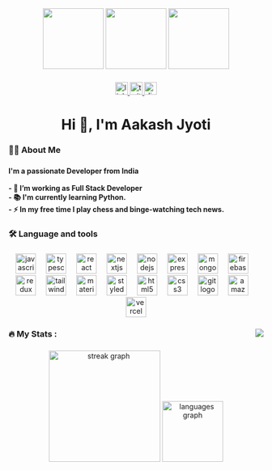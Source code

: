 
<!-- # 📊 GitHub Stats:
![](https://github-readme-streak-stats.herokuapp.com/?user=Aakashjyoti&theme=react&hide_border=true)
<!-- [![GitHub Streak](http://github-readme-streak-stats.herokuapp.com?user=Aakashjyoti&theme=dark&background=000000)](https://git.io/streak-stats) -->
<!-- ![](https://github-readme-stats.vercel.app/api/top-langs/?username=Aakashjyoti&theme=react&hide_border=true&include_all_commits=true&count_private=true&layout=compact) -->


<!-- [![My GitHub Stats](https://github-readme-stats.vercel.app/api/?username=Aakashjyoti&count_private=true&theme=tokyonight&showicons=true)]() -->
<!-- [![My GitHub Language Stats](https://github-readme-stats.vercel.app/api/top-langs/?username=Aakashjyoti&langs_count=5&theme=tokyonight)]() -->

<div align="center">
  <img height="120" src="https://media.giphy.com/media/WqGk9MnA2xoyiiByXD/giphy.gif"  />
  <img height="120" src="https://media.giphy.com/media/QssGEmpkyEOhBCb7e1/giphy.gif"  />
  <img height="120" src="https://media.giphy.com/media/pd0HQOQN71YHtkXSu3/giphy.gif"  />
</div>




###

<div align="center">
  <a href="https://www.linkedin.com/in/aakashjyoti123" target="_blank">
    <img src="https://img.shields.io/static/v1?message=LinkedIn&logo=linkedin&label=&color=0077B5&logoColor=white&labelColor=0077B5&style=for-the-badge" height="25" alt="linkedin logo"  />
  </a>
  <a href="https://twitter.com/Aakashjyoti1" target="_blank">
    <img src="https://img.shields.io/static/v1?message=Twitter&logo=twitter&label=%20&color=1DA1F2&logoColor=white&labelColor=&style=for-the-badge" height="25" alt="twitter logo"  />
  </a>
  <a href="https://discordapp.com/users/aakash9903" target="_blank">
    <img src="https://img.shields.io/static/v1?message=Discord&logo=discord&label=&color=7289DA&logoColor=white&labelColor=7289DA&style=for-the-badge" height="25" alt="discord logo"  />
  </a>
</div>

###




###

<h1 align="center">Hi 👋, I'm Aakash Jyoti</h1>

###

<h3 align="left">👩‍💻  About Me</h3>

###

<h4 align="left">I'm a passionate Developer from India<br><br>- 🔭 I’m working as Full Stack Developer<br>- 📚 I'm currently learning Python.<br>- ⚡ In my free time I play chess and binge-watching tech news.</h4>

###

<h3 align="left">🛠 Language and tools</h3>

###

<div align="center">
  <img src="https://skillicons.dev/icons?i=js" height="40" alt="javascript logo"  />
  <img width="12" />
  <img src="https://skillicons.dev/icons?i=ts" height="40" alt="typescript logo"  />
  <img width="12" />
  <img src="https://skillicons.dev/icons?i=react" height="40" alt="react logo"  />
  <img width="12" />
  <img src="https://skillicons.dev/icons?i=nextjs" height="40" alt="nextjs logo"  />
  <img width="12" />
  <img src="https://skillicons.dev/icons?i=nodejs" height="40" alt="nodejs logo"  />
  <img width="12" />
  <img src="https://skillicons.dev/icons?i=express" height="40" alt="express logo"  />
  <img width="12" />
  <img src="https://skillicons.dev/icons?i=mongodb" height="40" alt="mongodb logo"  />
  <img width="12" />
  <img src="https://skillicons.dev/icons?i=firebase" height="40" alt="firebase logo"  />
  <!-- <img width="12" />
  <img src="https://skillicons.dev/icons?i=postgres" height="40" alt="postgresql logo"  /> -->
  <img width="12" />
  <img src="https://skillicons.dev/icons?i=redux" height="40" alt="redux logo"  />
  <img width="12" />
  <img src="https://skillicons.dev/icons?i=tailwind" height="40" alt="tailwindcss logo"  />
  <img width="12" />
  <img src="https://skillicons.dev/icons?i=materialui" height="40" alt="materialui logo"  />
  <img width="12" />
  <img src="https://skillicons.dev/icons?i=styledcomponents" height="40" alt="styledcomponents logo"  />
  <img width="12" />
  <img src="https://skillicons.dev/icons?i=html" height="40" alt="html5 logo"  />
  <img width="12" />
  <img src="https://skillicons.dev/icons?i=css" height="40" alt="css3 logo"  />
  <img width="12" />
  <img src="https://skillicons.dev/icons?i=git" height="40" alt="git logo"  />
  <img width="12" />
  <img src="https://skillicons.dev/icons?i=aws" height="40" alt="amazonwebservices logo"  />
  <img width="12" />
  <img src="https://skillicons.dev/icons?i=vercel" height="40" alt="vercel logo"  />
</div>

###

<img align="right" src="https://visitor-badge.laobi.icu/badge?page_id=AakashJyoti.AakashJyoti&"  />
<h3 align="left">🔥   My Stats :</h3>

###

<div align="center" >
  <img src="https://streak-stats.demolab.com?user=AakashJyoti&locale=en&mode=daily&theme=tokyonight&hide_border=true&border_radius=5&order=3" height="220" alt="streak graph"  />
  <img src="https://github-readme-stats.vercel.app/api/top-langs?username=AakashJyoti&locale=en&hide_title=true&layout=compact&card_width=320&langs_count=4&theme=tokyonight&hide_border=true&order=2" height="120" alt="languages graph"  />
</div>

###

<br clear="both">


